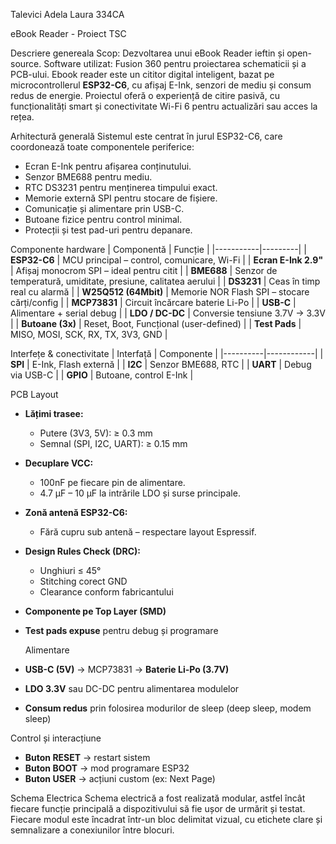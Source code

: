 Talevici Adela Laura 334CA

eBook Reader - Proiect TSC

Descriere genereala 
Scop: Dezvoltarea unui eBook Reader ieftin și open-source.
Software utilizat: Fusion 360 pentru proiectarea schematicii și a PCB-ului.
Ebook reader este un cititor digital inteligent, bazat pe microcontrollerul **ESP32-C6**, cu afișaj E-Ink, senzori de mediu și consum redus de energie. Proiectul oferă o experiență de citire pasivă, cu funcționalități smart și conectivitate Wi-Fi 6 pentru actualizări sau acces la rețea.

Arhitectură generală
Sistemul este centrat în jurul ESP32-C6, care coordonează toate componentele periferice:
- Ecran E-Ink pentru afișarea conținutului.
- Senzor BME688 pentru mediu.
- RTC DS3231 pentru menținerea timpului exact.
- Memorie externă SPI pentru stocare de fișiere.
- Comunicație și alimentare prin USB-C.
- Butoane fizice pentru control minimal.
- Protecții și test pad-uri pentru depanare.

Componente hardware
| Componentă | Funcție |
|-----------|---------|
| **ESP32-C6** | MCU principal – control, comunicare, Wi-Fi |
| **Ecran E-Ink 2.9"** | Afișaj monocrom SPI – ideal pentru citit |
| **BME688** | Senzor de temperatură, umiditate, presiune, calitatea aerului |
| **DS3231** | Ceas în timp real cu alarmă |
| **W25Q512 (64Mbit)** | Memorie NOR Flash SPI – stocare cărți/config |
| **MCP73831** | Circuit încărcare baterie Li-Po |
| **USB-C** | Alimentare + serial debug |
| **LDO / DC-DC** | Conversie tensiune 3.7V → 3.3V |
| **Butoane (3x)** | Reset, Boot, Funcțional (user-defined) |
| **Test Pads** | MISO, MOSI, SCK, RX, TX, 3V3, GND |

Interfețe & conectivitate
| Interfață | Componente |
|----------|------------|
| **SPI** | E-Ink, Flash externă |
| **I2C** | Senzor BME688, RTC |
| **UART** | Debug via USB-C |
| **GPIO** | Butoane, control E-Ink |

PCB Layout
- **Lățimi trasee:**
  - Putere (3V3, 5V): ≥ 0.3 mm
  - Semnal (SPI, I2C, UART): ≥ 0.15 mm

- **Decuplare VCC:**
  - 100nF pe fiecare pin de alimentare.
  - 4.7 µF – 10 µF la intrările LDO și surse principale.

- **Zonă antenă ESP32-C6:**
  - Fără cupru sub antenă – respectare layout Espressif.

- **Design Rules Check (DRC):**
  - Unghiuri ≤ 45°
  - Stitching corect GND
  - Clearance conform fabricantului

- **Componente pe Top Layer (SMD)**
- **Test pads expuse** pentru debug și programare

   Alimentare

- **USB-C (5V)** → MCP73831 → **Baterie Li-Po (3.7V)**
- **LDO 3.3V** sau DC-DC pentru alimentarea modulelor
- **Consum redus** prin folosirea modurilor de sleep (deep sleep, modem sleep)

Control și interacțiune
- **Buton RESET** → restart sistem
- **Buton BOOT** → mod programare ESP32
- **Buton USER** → acțiuni custom (ex: Next Page)


Schema Electrica 
Schema electrică a fost realizată modular, astfel încât fiecare funcție principală a dispozitivului să fie ușor de urmărit și testat. Fiecare modul este încadrat într-un bloc delimitat vizual, cu etichete clare și semnalizare a conexiunilor între blocuri.
